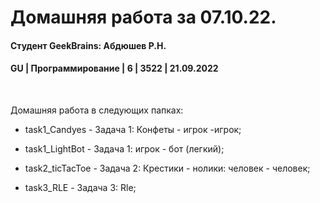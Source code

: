 # Домашняя работа за 07.10.22.
#### Студент GeekBrains: Абдюшев Р.Н.
#### GU | Программирование | 6 | 3522 | 21.09.2022
<br>

Домашняя работа в следующих папках:
* task1_Candyes - Задача 1: Конфеты - игрок -игрок;

* task1_LightBot - Задача 1: игрок - бот (легкий);

* task2_ticTacToe - Задача 2: Крестики - нолики: человек - человек;

* task3_RLE - Задача 3: Rle;

    


